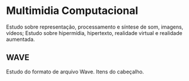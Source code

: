 # Multimidia Computacional #

Estudo sobre representa&ccedil;&atilde;o, processamento e s&iacute;ntese de som, imagens, v&iacute;deos;
Estudo sobre hiperm&iacute;dia, hipertexto, realidade virtual e realidade aumentada.

## WAVE ##
Estudo do formato de arquivo Wave. Itens do cabe&ccedil;alho.
